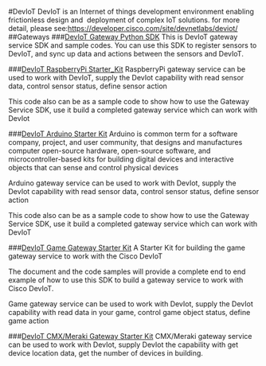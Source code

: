 #DevIoT
DevIoT is an Internet of things development environment enabling frictionless design and  deployment of complex IoT solutions.
for more detail, please see:https://developer.cisco.com/site/devnetlabs/deviot/
##Gateways
###[DevIoT Gateway Python SDK](https://github.com/tingxin/DevIoT_Python_SDK)
This is DevIoT gateway service SDK and sample codes. You can use this SDK to register sensors to DevIoT, and sync up data and actions between the sensors and DevIoT.

###[DevIoT RaspberryPi Starter_Kit](https://github.com/tingxin/DevIoT_RaspberryPi_Starter_Kit)
RaspberryPi gateway service can be used to work with DevIoT, supply the DevIot capability with read sensor data, control sensor status, define sensor action

This code also can be as a sample code to show how to use the Gateway Service SDK, use it build a completed gateway service which can work with DevIot

###[DevIoT Arduino Starter Kit](https://github.com/tingxin/DevIoT_Arduino_Starter_Kit)
Arduino is common term for a software company, project, and user community, that designs and manufactures computer open-source hardware, open-source software, and microcontroller-based kits for building digital devices and interactive objects that can sense and control physical devices

Arduino gateway service can be used to work with DevIot, supply the DevIot capability with read sensor data, control sensor status, define sensor action

This code also can be as a sample code to show how to use the Gateway Service SDK, use it build a completed gateway service which can work with DevIoT

###[DevIoT Game Gateway  Starter Kit](https://github.com/tingxin/DevIotCar)
A Starter Kit for building the game gateway service to work with the Cisco DevIoT

The document and the code samples will provide a complete end to end example of how to use this SDK to build a gateway service to work with Cisco DevIoT.

Game gateway service can be used to work with DevIot, supply the DevIot capability with read data in your game, control game object status, define game action

###[DevIoT CMX/Meraki Gateway  Starter Kit](https://github.com/tingxin/DevIoT_IndoorLocation_Starter_Kit)
CMX/Meraki gateway service can be used to work with DevIot, supply DevIot the capability with get device location data, get the number of devices in building.
